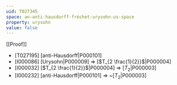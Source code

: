 ```yaml
---
uid: T027345
space: an-anti-hausdorff-fréchet-urysohn-us-space
property: urysohn
value: false
---
```

[[Proof]]

* [T027195] [anti-Hausdorff|P000101]
* [I000086] [Urysohn|P000009] => [$T_{2 \frac{1}{2}}$|P000004]
* [I000032] [$T_{2 \frac{1}{2}}$|P000004] => [$T_2$|P000003]
* [I000232] [anti-Hausdorff|P000101] => ~[$T_2$|P000003]

